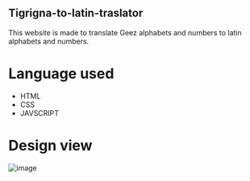 ## Tigrigna-to-latin-traslator
This website is made to translate Geez alphabets and numbers to latin alphabets and numbers.

# Language used
- HTML
- CSS
- JAVSCRIPT

# Design view
![image](https://github.com/naibwedi/Tigrigna-to-latin-traslator/assets/30446011/ea609bbf-1024-4aec-8d2c-b395eb6e6e08)

